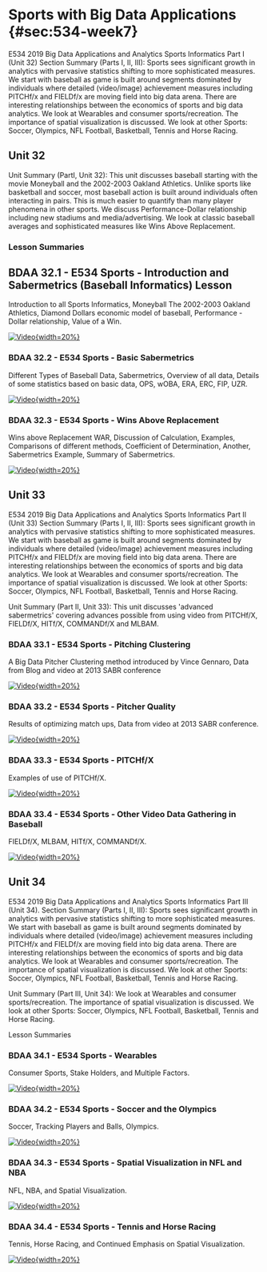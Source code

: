# Sports with Big Data Applications {#sec:534-week7}

E534 2019 Big Data Applications and Analytics Sports Informatics Part I
(Unit 32) Section Summary (Parts I, II, III): Sports sees significant
growth in analytics with pervasive statistics shifting to more
sophisticated measures. We start with baseball as game is built around
segments dominated by individuals where detailed (video/image)
achievement measures including PITCHf/x and FIELDf/x are moving field
into big data arena. There are interesting relationships between the
economics of sports and big data analytics. We look at Wearables and
consumer sports/recreation. The importance of spatial visualization is
discussed. We look at other Sports: Soccer, Olympics, NFL Football,
Basketball, Tennis and Horse Racing. 

## Unit 32

Unit Summary (PartI, Unit 32): This unit discusses baseball starting
with the movie Moneyball and the 2002-2003 Oakland Athletics. Unlike
sports like basketball and soccer, most baseball action is built around
individuals often interacting in pairs. This is much easier to quantify
than many player phenomena in other sports. We discuss
Performance-Dollar relationship including new stadiums and
media/advertising. We look at classic baseball averages and
sophisticated measures like Wins Above Replacement.

### Lesson Summaries

## BDAA 32.1 - E534 Sports - Introduction and Sabermetrics (Baseball Informatics) Lesson

Introduction to all Sports Informatics, Moneyball The 2002-2003 Oakland
Athletics, Diamond Dollars economic model of baseball, Performance -
Dollar relationship, Value of a Win.

[![Video](images/sports/sports-32.1.png){width=20%}](https://youtu.be/oviNJ-_fLto?list=PLy0VLh_GFyz9fOyeKFJZ11y7VrUULv9_r)

### BDAA 32.2 - E534 Sports - Basic Sabermetrics

Different Types of Baseball Data, Sabermetrics, Overview of all data, 
Details of some statistics based on basic data, OPS, wOBA, ERA, ERC, FIP, UZR.

[![Video](images/sports/sports-32.2.png){width=20%}](https://youtu.be/-5JYfQXC2ew?list=PLy0VLh_GFyz9fOyeKFJZ11y7VrUULv9_r)

### BDAA 32.3 - E534 Sports - Wins Above Replacement

Wins above Replacement WAR, Discussion of Calculation, Examples,
Comparisons of different methods, Coefficient of Determination, Another,
Sabermetrics Example, Summary of Sabermetrics.

[![Video](images/sports/sports-32.3.png){width=20%}](https://youtu.be/V5uzUS6jdHw?list=PLy0VLh_GFyz9fOyeKFJZ11y7VrUULv9_r)

## Unit 33

E534 2019 Big Data Applications and Analytics Sports Informatics Part II
(Unit 33) Section Summary (Parts I, II, III): Sports sees significant
growth in analytics with pervasive statistics shifting to more
sophisticated measures. We start with baseball as game is built around
segments dominated by individuals where detailed (video/image)
achievement measures including PITCHf/x and FIELDf/x are moving field
into big data arena. There are interesting relationships between the
economics of sports and big data analytics. We look at Wearables and
consumer sports/recreation. The importance of spatial visualization is
discussed. We look at other Sports: Soccer, Olympics, NFL Football,
Basketball, Tennis and Horse Racing.

Unit Summary (Part II, Unit 33): 
This unit discusses 'advanced sabermetrics' covering advances possible 
from using video from PITCHf/X, FIELDf/X, HITf/X, COMMANDf/X and MLBAM.

### BDAA 33.1 - E534 Sports - Pitching Clustering

A Big Data Pitcher Clustering method introduced by Vince Gennaro, Data 
from Blog and video at 2013 SABR conference

[![Video](images/sports/sports-33.1.png){width=20%}](https://youtu.be/I06_AOKyB20?list=PLy0VLh_GFyz-zMiTL3T39NjxbWkmU9F_a)

### BDAA 33.2 - E534 Sports - Pitcher Quality

Results of optimizing match ups, Data from video at 2013 SABR conference.

[![Video](images/sports/sports-33.2.png){width=20%}](https://youtu.be/vAPJx8as4_0?list=PLy0VLh_GFyz-zMiTL3T39NjxbWkmU9F_a)

### BDAA 33.3 - E534 Sports - PITCHf/X

Examples of use of PITCHf/X.

[![Video](images/sports/sports-33.3.png){width=20%}](https://youtu.be/JN1-sCa9Bjs?list=PLy0VLh_GFyz-zMiTL3T39NjxbWkmU9F_a)

### BDAA 33.4 - E534 Sports - Other Video Data Gathering in Baseball

FIELDf/X, MLBAM, HITf/X, COMMANDf/X.

[![Video](images/sports/sports-33.4.png){width=20%}](https://youtu.be/zGGThkkIJg8?list=PLy0VLh_GFyz-zMiTL3T39NjxbWkmU9F_a)

## Unit 34

E534 2019 Big Data Applications and Analytics Sports Informatics Part
III (Unit 34). Section Summary (Parts I, II, III): Sports sees
significant growth in analytics with pervasive statistics shifting to
more sophisticated measures. We start with baseball as game is built
around segments dominated by individuals where detailed (video/image)
achievement measures including PITCHf/x and FIELDf/x are moving field
into big data arena. There are interesting relationships between the
economics of sports and big data analytics. We look at Wearables and
consumer sports/recreation. The importance of spatial visualization is
discussed. We look at other Sports: Soccer, Olympics, NFL Football,
Basketball, Tennis and Horse Racing.

Unit Summary (Part III, Unit 34): We look at Wearables and consumer
sports/recreation. The importance of spatial visualization is discussed.
We look at other Sports: Soccer, Olympics, NFL Football, Basketball,
Tennis and Horse Racing.

Lesson Summaries

### BDAA 34.1 - E534 Sports - Wearables

Consumer Sports, Stake Holders, and Multiple Factors.

[![Video](images/sports/sports-34.1.png){width=20%}](https://youtu.be/1UzvNHzFCFQ?list=PLy0VLh_GFyz8NyO31rq28TLvabZ8ZSewD)

### BDAA 34.2 - E534 Sports - Soccer and the Olympics

Soccer, Tracking Players and Balls, Olympics.

[![Video](images/sports/sports-34.2.png){width=20%}](https://youtu.be/01mlZ2KBkzE?list=PLy0VLh_GFyz8NyO31rq28TLvabZ8ZSewD)

### BDAA 34.3 - E534 Sports - Spatial Visualization in NFL and NBA

NFL, NBA, and Spatial Visualization.

[![Video](images/sports/sports-34.3.png){width=20%}](https://youtu.be/Q0Pt97BwRlo?list=PLy0VLh_GFyz8NyO31rq28TLvabZ8ZSewD)

### BDAA 34.4 - E534 Sports - Tennis and Horse Racing

Tennis, Horse Racing, and Continued Emphasis on Spatial Visualization.

[![Video](images/sports/sports-34.4.png){width=20%}](https://youtu.be/EuXrtfHG3cY?list=PLy0VLh_GFyz8NyO31rq28TLvabZ8ZSewD)
